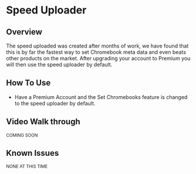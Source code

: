 # Speed Uploader

## Overview

The speed uploaded was created after months of work, we have found that this is by far the fastest way to set Chromebook meta data and even beats other products on the market. After upgrading your account to Premium you will then use the speed uploader by default.

## How To Use

* Have a Premium Account and the Set Chromebooks feature is changed to the speed uploader by default.


## Video Walk through

<sup>COMING SOON</sup>


## Known Issues

<sup>NONE AT THIS TIME</sup>